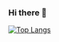 ### Hi there 👋

[![Top Langs](https://github-readme-stats-git-masterrstaa-rickstaa.vercel.app/api/top-langs/?username=jthomas010323)](https://github.com/jthomas010323/github-readme-stats)
<!--
**jthomas010323/jthomas010323** is a ✨ _special_ ✨ repository because its `README.md` (this file) appears on your GitHub profile.

Here are some ideas to get you started:

- 🔭 I’m currently working on ...
- 🌱 I’m currently learning ...
- 👯 I’m looking to collaborate on ...
- 🤔 I’m looking for help with ...
- 💬 Ask me about ...
- 📫 How to reach me: ...
- 😄 Pronouns: ...
- ⚡ Fun fact: ...
-->
